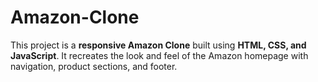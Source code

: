 # Amazon-Clone
This project is a **responsive Amazon Clone** built using **HTML, CSS, and JavaScript**.   It recreates the look and feel of the Amazon homepage with navigation, product sections, and footer.  
